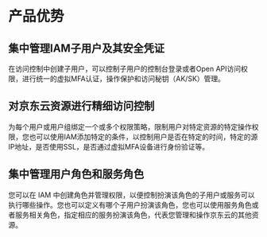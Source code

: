 # 产品优势

## 集中管理IAM子用户及其安全凭证

在访问控制中创建子用户，可以控制子用户的控制台登录或者Open API访问权限，进行统一的虚拟MFA认证，操作保护和访问秘钥（AK/SK）管理。

## 对京东云资源进行精细访问控制

为每个用户或用户组绑定一个或多个权限策略，限制用户对特定资源的特定操作权限，您也可以使用IAM添加特定的条件，以控制用户是否在特定的时间，特定的源IP地址，是否使用SSL，是否通过虚拟MFA设备进行身份验证等。

## 集中管理用户角色和服务角色

您可以在 IAM 中创建角色并管理权限，以便控制扮演该角色的子用户或服务可以执行哪些操作。您也可以定义有哪个子用户扮演该角色，您也可以使用服务角色或者服务相关角色，指定相应的服务扮演该角色，代表您管理和操作京东云的其他资源。

